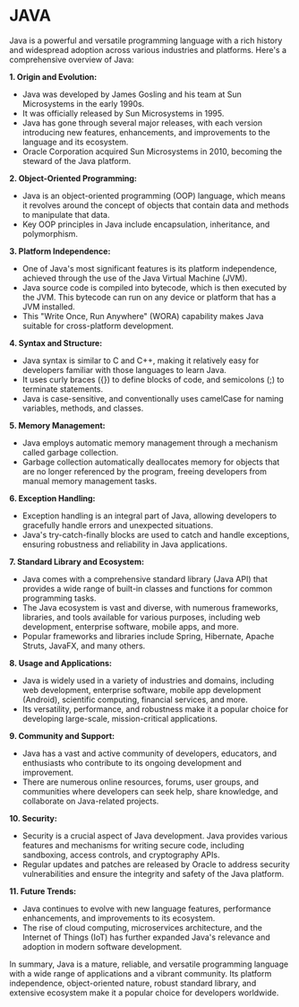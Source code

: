 # JAVA

Java is a powerful and versatile programming language with a rich history and widespread adoption across various industries and platforms. Here's a comprehensive overview of Java:

**1. Origin and Evolution:**
   - Java was developed by James Gosling and his team at Sun Microsystems in the early 1990s.
   - It was officially released by Sun Microsystems in 1995.
   - Java has gone through several major releases, with each version introducing new features, enhancements, and improvements to the language and its ecosystem.
   - Oracle Corporation acquired Sun Microsystems in 2010, becoming the steward of the Java platform.

**2. Object-Oriented Programming:**
   - Java is an object-oriented programming (OOP) language, which means it revolves around the concept of objects that contain data and methods to manipulate that data.
   - Key OOP principles in Java include encapsulation, inheritance, and polymorphism.

**3. Platform Independence:**
   - One of Java's most significant features is its platform independence, achieved through the use of the Java Virtual Machine (JVM).
   - Java source code is compiled into bytecode, which is then executed by the JVM. This bytecode can run on any device or platform that has a JVM installed.
   - This "Write Once, Run Anywhere" (WORA) capability makes Java suitable for cross-platform development.

**4. Syntax and Structure:**
   - Java syntax is similar to C and C++, making it relatively easy for developers familiar with those languages to learn Java.
   - It uses curly braces ({}) to define blocks of code, and semicolons (;) to terminate statements.
   - Java is case-sensitive, and conventionally uses camelCase for naming variables, methods, and classes.

**5. Memory Management:**
   - Java employs automatic memory management through a mechanism called garbage collection.
   - Garbage collection automatically deallocates memory for objects that are no longer referenced by the program, freeing developers from manual memory management tasks.

**6. Exception Handling:**
   - Exception handling is an integral part of Java, allowing developers to gracefully handle errors and unexpected situations.
   - Java's try-catch-finally blocks are used to catch and handle exceptions, ensuring robustness and reliability in Java applications.

**7. Standard Library and Ecosystem:**
   - Java comes with a comprehensive standard library (Java API) that provides a wide range of built-in classes and functions for common programming tasks.
   - The Java ecosystem is vast and diverse, with numerous frameworks, libraries, and tools available for various purposes, including web development, enterprise software, mobile apps, and more.
   - Popular frameworks and libraries include Spring, Hibernate, Apache Struts, JavaFX, and many others.

**8. Usage and Applications:**
   - Java is widely used in a variety of industries and domains, including web development, enterprise software, mobile app development (Android), scientific computing, financial services, and more.
   - Its versatility, performance, and robustness make it a popular choice for developing large-scale, mission-critical applications.

**9. Community and Support:**
   - Java has a vast and active community of developers, educators, and enthusiasts who contribute to its ongoing development and improvement.
   - There are numerous online resources, forums, user groups, and communities where developers can seek help, share knowledge, and collaborate on Java-related projects.

**10. Security:**
   - Security is a crucial aspect of Java development. Java provides various features and mechanisms for writing secure code, including sandboxing, access controls, and cryptography APIs.
   - Regular updates and patches are released by Oracle to address security vulnerabilities and ensure the integrity and safety of the Java platform.

**11. Future Trends:**
   - Java continues to evolve with new language features, performance enhancements, and improvements to its ecosystem.
   - The rise of cloud computing, microservices architecture, and the Internet of Things (IoT) has further expanded Java's relevance and adoption in modern software development.

In summary, Java is a mature, reliable, and versatile programming language with a wide range of applications and a vibrant community. Its platform independence, object-oriented nature, robust standard library, and extensive ecosystem make it a popular choice for developers worldwide.
